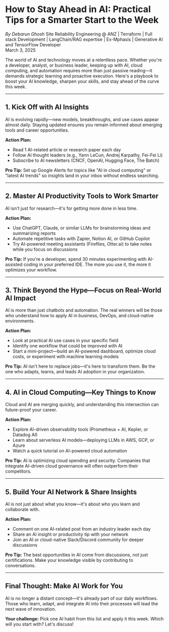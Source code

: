 # How to Stay Ahead in AI: Practical Tips for a Smarter Start to the Week

*By Debarun Ghosh*
Site Reliability Engineering @ ANZ | Terraform | Full stack Development | LangChain/RAG expertise | Ex-Mphasis | Generative AI and TensorFlow Developer  
March 3, 2025

The world of AI and technology moves at a relentless pace. Whether you're a developer, analyst, or business leader, keeping up with AI, cloud computing, and automation requires more than just passive reading—it demands strategic learning and proactive execution. Here's a playbook to boost your AI knowledge, sharpen your skills, and stay ahead of the curve this week.

---

## 1. Kick Off with AI Insights

AI is evolving rapidly—new models, breakthroughs, and use cases appear almost daily. Staying updated ensures you remain informed about emerging tools and career opportunities.

**Action Plan:**
- Read 1 AI-related article or research paper each day
- Follow AI thought leaders (e.g., Yann LeCun, Andrej Karpathy, Fei-Fei Li)
- Subscribe to AI newsletters (CNCF, OpenAI, Hugging Face, The Batch)

**Pro Tip:** Set up Google Alerts for topics like "AI in cloud computing" or "latest AI trends" so insights land in your inbox without endless searching.

---

## 2. Master AI Productivity Tools to Work Smarter

AI isn't just for research—it's for getting more done in less time.

**Action Plan:**
- Use ChatGPT, Claude, or similar LLMs for brainstorming ideas and summarizing reports
- Automate repetitive tasks with Zapier, Notion AI, or GitHub Copilot
- Try AI-powered meeting assistants (Fireflies, Otter.ai) to take notes while you focus on discussions

**Pro Tip:** If you're a developer, spend 30 minutes experimenting with AI-assisted coding in your preferred IDE. The more you use it, the more it optimizes your workflow.

---

## 3. Think Beyond the Hype—Focus on Real-World AI Impact

AI is more than just chatbots and automation. The real winners will be those who understand how to apply AI in business, DevOps, and cloud-native environments.

**Action Plan:**
- Look at practical AI use cases in your specific field
- Identify one workflow that could be improved with AI
- Start a mini-project—build an AI-powered dashboard, optimize cloud costs, or experiment with machine learning models

**Pro Tip:** AI isn't here to replace jobs—it's here to transform them. Be the one who adapts, learns, and leads AI adoption in your organization.

---

## 4. AI in Cloud Computing—Key Things to Know

Cloud and AI are merging quickly, and understanding this intersection can future-proof your career.

**Action Plan:**
- Explore AI-driven observability tools (Prometheus + AI, Kepler, or Datadog AI)
- Learn about serverless AI models—deploying LLMs in AWS, GCP, or Azure
- Watch a quick tutorial on AI-powered cloud automation

**Pro Tip:** AI is optimizing cloud spending and security. Companies that integrate AI-driven cloud governance will often outperform their competitors.

---

## 5. Build Your AI Network & Share Insights

AI is not just about what you know—it's about who you learn and collaborate with.

**Action Plan:**
- Comment on one AI-related post from an industry leader each day
- Share an AI insight or productivity tip with your network
- Join an AI or cloud-native Slack/Discord community for deeper discussions

**Pro Tip:** The best opportunities in AI come from discussions, not just certifications. Make your knowledge visible by contributing to conversations.

---

## Final Thought: Make AI Work for You

AI is no longer a distant concept—it's already part of our daily workflows. Those who learn, adapt, and integrate AI into their processes will lead the next wave of innovation.

**Your challenge:** Pick one AI habit from this list and apply it this week. Which will you start with? Let's discuss!

